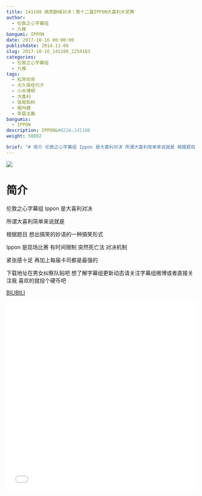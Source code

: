 ```yaml
---
title: 141108 搞笑巅峰对决！第十二届IPPON大喜利大奖赛
author: 
  - 伦敦之心字幕组
  - 九條
bangumi: IPPON
date: 2017-10-16 00:00:00
publishdate: 2014-11-08
slug: 2017-10-16_141108_2254183
categories: 
  - 伦敦之心字幕组
  - 九條
tags: 
  - 松井玲奈
  - 大久保佳代子
  - 小木博明
  - 大喜利
  - 饭尾和树
  - 堀內健
  - 笨蛋主義
bangumis: 
  - IPPON
description: IPPON&#8226;141108
weight: 58892

brief: "# 简介 伦敦之心字幕组 Ippon 是大喜利对决 所谓大喜利简单来说就是 根据题目 想出搞笑的妙语的一种搞笑形式 Ippon 是现场比赛 有时间限制 突然死亡法 对决机制 紧张感十足 再加上每届卡司都是最强的 下载地址在男女纠察队贴吧 想了解字幕组更新动态请关注字幕组微博或者直接关注我 喜欢的就投个硬币吧"
---
```


![](https://i.imgur.com/qnqZA89.jpg)

# 简介  
伦敦之心字幕组 Ippon 是大喜利对决 


所谓大喜利简单来说就是 


根据题目 想出搞笑的妙语的一种搞笑形式


Ippon 是现场比赛 有时间限制 突然死亡法 对决机制


紧张感十足 再加上每届卡司都是最强的


下载地址在男女纠察队贴吧 想了解字幕组更新动态请关注字幕组微博或者直接关注我 喜欢的就投个硬币吧

  [BILIBILI](https://www.bilibili.com/video/av2254183/)


<div class="vcontainer">  <iframe class='video' src="//www.bilibili.com/blackboard/player.html?aid=2254183" width="100%" height="500" frameborder="0" allowfullscreen="allowfullscreen"></iframe></div>
